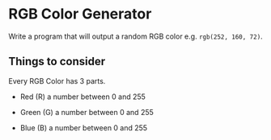 # RGB Color Generator

Write a program that will output a random RGB color e.g. `rgb(252, 160, 72)`.

## Things to consider

Every RGB Color has 3 parts.

- Red (R) a number between 0 and 255

- Green (G) a number between 0 and 255

- Blue (B) a number between 0 and 255